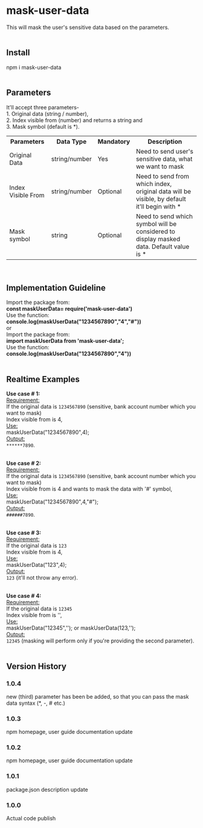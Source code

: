# mask-user-data
This will mask the user's sensitive data based on the parameters.<br><br>


<h2>Install</h2>
npm i mask-user-data<br><br>


<h2>Parameters</h2>
It'll accept three parameters- <br>
1. Original data (string / number), <br>
2. Index visible from (number) and returns a string and<br>
3. Mask symbol (default is *). <br>

<table>
  <tr>
    <th>Parameters</th>
    <th>Data Type</th>
    <th>Mandatory</th>
    <th>Description</th>
  </tr>
  <tr>
    <td>Original Data</td>
    <td>string/number</td>
    <td>Yes</td>
    <td>Need to send user's sensitive data, what we want to mask</td>
  </tr>
  <tr>
    <td>Index Visible From</td>
    <td>string/number</td>
    <td>Optional</td>
    <td>Need to send from which index, original data will be visible, by default it'll begin with *</td>
  </tr>
  <tr>
    <td>Mask symbol</td>
    <td>string</td>
    <td>Optional</td>
    <td>Need to send which symbol will be considered to display masked data. Default value is *</td>
  </tr>
  
  </tr>
</table><br>


<h2>Implementation Guideline</h2>
Import the package from: <br><b>const maskUserData= require('mask-user-data')</b><br>Use the function: <br><b>console.log(maskUserData("1234567890","4","#"))</b><br>
  or  <br>
Import the package from: <br><b>import maskUserData from 'mask-user-data';</b><br>Use the function: <br><b>console.log(maskUserData("1234567890","4"))</b><br><br>


<h2>Realtime Examples</h2>

<b>Use case \# 1:</b><br>
<u>Requirement:</u><br> If the original data is `1234567890` (sensitive, bank account number which you want to mask) <br>Index visible from is 4, <br>
<u>Use:</u> <br>maskUserData("1234567890",4);<br>
<u>Output:</u> <br>`******7890`.<br><br>


<b>Use case \# 2:</b><br>
<u>Requirement:</u><br> If the original data is `1234567890` (sensitive, bank account number which you want to mask) <br>Index visible from is 4 and wants to mask the data with '#' symbol, <br>
<u>Use:</u> <br>maskUserData("1234567890",4,"#");<br>
<u>Output:</u> <br>`######7890`.<br><br>


<b>Use case \# 3:</b><br>
<u>Requirement:</u><br> If the original data is `123` <br>Index visible from is 4, <br>
<u>Use:</u> <br>maskUserData("123",4);<br>
<u>Output:</u> <br>`123` (it'll not throw any error).<br><br>


<b>Use case \# 4:</b><br>
<u>Requirement:</u><br> If the original data is `12345` <br>Index visible from is '', <br>
<u>Use:</u> <br>maskUserData("12345",''); or 
maskUserData(123,'');<br>
<u>Output:</u> <br>`12345` (masking will perform only if you're providing the second parameter).
<br><br>

<h2>Version History</h2>
<h3>1.0.4</h3>
new (third) parameter has been be added, so that you can pass the mask data syntax (*, -, # etc.)
<h3>1.0.3</h3>
npm homepage, user guide documentation update
<h3>1.0.2</h3>
npm homepage, user guide documentation update
<h3>1.0.1</h3>
package.json description update
<h3>1.0.0</h3>
Actual code publish
<br><br>